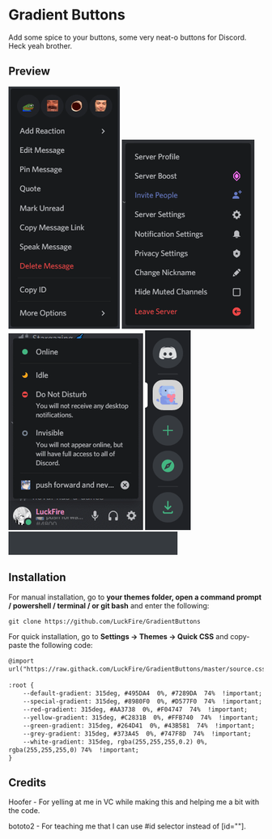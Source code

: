 
# Gradient Buttons
Add some spice to your buttons, some very neat-o buttons for Discord. Heck yeah brother.

## Preview
![Preview](https://raw.githubusercontent.com/LuckFire/GradientButtons/master/Previews/8jo5e2p6PQ.gif)
![Preview2](https://raw.githubusercontent.com/LuckFire/GradientButtons/master/Previews/MzdPxD0W8G.gif)
![Preview3](https://raw.githubusercontent.com/LuckFire/GradientButtons/master/Previews/IzqJT07RNR.gif)
![Preview4](https://raw.githubusercontent.com/LuckFire/GradientButtons/master/Previews/ltHmToCv50.gif)
![Preview5](https://raw.githubusercontent.com/LuckFire/GradientButtons/master/Previews/6fJhqQ9j34.gif)


## Installation

For manual installation, go to **your themes folder, open a command prompt / powershell / terminal / or git bash** and enter the following:

    git clone https://github.com/LuckFire/GradientButtons

For quick installation, go to **Settings -> Themes -> Quick CSS** and copy-paste the following code:

	@import url("https://raw.githack.com/LuckFire/GradientButtons/master/source.css");
	
	:root {
		--default-gradient: 315deg, #495DA4  0%, #7289DA  74%  !important;
		--special-gradient: 315deg, #8980F0  0%, #D577F0  74%  !important;
		--red-gradient: 315deg, #AA3738  0%, #F04747  74%  !important;
		--yellow-gradient: 315deg, #C2831B  0%, #FFB740  74%  !important;
		--green-gradient: 315deg, #264D41  0%, #43B581  74%  !important;
		--grey-gradient: 315deg, #373A45  0%, #747F8D  74%  !important;
		--white-gradient: 315deg, rgba(255,255,255,0.2) 0%, rgba(255,255,255,0) 74%  !important;
	}    

## Credits
Hoofer - For yelling at me in VC while making this and helping me a bit with the code.

bototo2 - For teaching me that I can use #id selector instead of [id=""].
